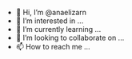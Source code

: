 - 👋 Hi, I’m @anaelizarn
- 👀 I’m interested in ...
- 🌱 I’m currently learning ...
- 💞️ I’m looking to collaborate on ...
- 📫 How to reach me ...

<!---
anaelizarn/anaelizarn is a ✨ special ✨ repository because its `README.md` (this file) appears on your GitHub profile.
You can click the Preview link to take a look at your changes.
--->
